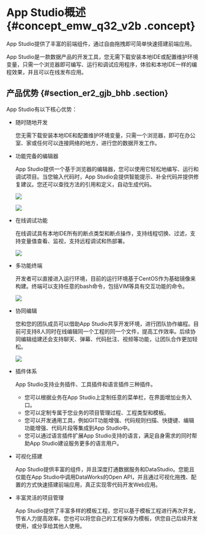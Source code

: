 # App Studio概述 {#concept_emw_q32_v2b .concept}

App Studio提供了丰富的前端组件，通过自由拖拽即可简单快速搭建前端应用。

App Studio是一款数据产品的开发工具，您无需下载安装本地IDE或配置维护环境变量，只需一个浏览器即可编写、运行和调试应用程序，体验和本地IDE一样的编程效果，并且可以在线发布应用。

## 产品优势 {#section_er2_gjb_bhb .section}

App Studio有以下核心优势：

-   随时随地开发

    您无需下载安装本地IDE和配置维护环境变量，只需一个浏览器，即可在办公室、家或任何可以连接网络的地方，进行您的数据开发工作。

-   功能完备的编辑器

    App Studio提供一个基于浏览器的编辑器，您可以使用它轻松地编写、运行和调试项目。当您输入代码时，App Studio会提供智能提示、补全代码并提供修复建议。您还可以查找方法的引用和定义，自动生成代码。

    ![](images/40374_zh-CN.gif)

    ![](images/40375_zh-CN.gif)

-   在线调试功能

    在线调试具有本地IDE所有的断点类型和断点操作，支持线程切换、过滤，支持变量值查看、监视，支持远程调试和热部署。

    ![](images/40376_zh-CN.gif)

-   多功能终端

    开发者可以直接进入运行环境，目前的运行环境基于CentOS作为基础镜像来构建。终端可以支持任意的bash命令，包括VIM等具有交互功能的命令。

    ![](images/40377_zh-CN.gif)

-   协同编辑

    您和您的团队成员可以借助App Studio共享开发环境，进行团队协作编程。目前可支持8人同时在线编辑同一个工程的同一个文件，提高工作效率。后续协同编辑组建还会支持聊天、弹幕、代码批注、视频等功能，让团队合作更加轻松。

    ![](images/40378_zh-CN.gif)

-   插件体系

    App Studio支持业务插件、工具插件和语言插件三种插件。

    -   您可以根据业务在App Studio上定制任意的菜单栏，在界面增加业务入口。
    -   您可以定制专属于您业务的项目管理过程、工程类型和模板。
    -   您可以开发通用工具，例如GIT功能增强、代码规则扫描、快捷键、编辑功能增强、代码片段等集成到App Studio中。
    -   您可以通过语言插件扩展App Studio支持的语言，满足自身需求的同时帮助App Studio建设服务更多的语言用户。
-   可视化搭建

    App Studio提供丰富的组件，并且深度打通数据服务和DataStudio。您能且仅能在App Studio中调用DataWorks的Open API，并且通过可视化拖拽、配置的方式快速搭建前端应用，真正实现零代码开发Web应用。

-   丰富灵活的项目管理

    App Studio提供了丰富多样的模板工程，您可以基于模板工程进行再次开发，节省人力提高效率。您也可以将您自己的工程保存为模板，供您自己后续开发使用，或分享给其他人使用。


